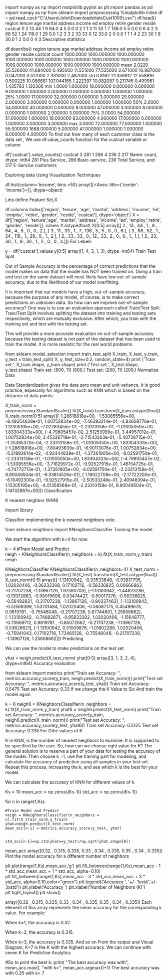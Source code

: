 
import numpy as np
import matplotlib.pyplot as plt
import pandas as pd
import numpy as np
from sklearn import preprocessing
%matplotlib inline
df = pd.read_csv(r"C:\Users\John\Downloads\teleCust1000t.csv")
df.head()
region	tenure	age	marital	address	income	ed	employ	retire	gender	reside	custcat
0	2	13	44	1	9	64.0	4	5	0.0	0	2	1
1	3	11	33	1	7	136.0	5	5	0.0	0	6	4
2	3	68	52	1	24	116.0	1	29	0.0	1	2	3
3	2	33	33	0	12	33.0	2	0	0.0	1	1	1
4	2	23	30	1	9	30.0	1	2	0.0	0	4	3
Descriptive statistics

df.describe()
region	tenure	age	marital	address	income	ed	employ	retire	gender	reside	custcat
count	1000.0000	1000.000000	1000.000000	1000.000000	1000.000000	1000.000000	1000.000000	1000.000000	1000.000000	1000.000000	1000.000000	1000.000000
mean	2.0220	35.526000	41.684000	0.495000	11.551000	77.535000	2.671000	10.987000	0.047000	0.517000	2.331000	2.487000
std	0.8162	21.359812	12.558816	0.500225	10.086681	107.044165	1.222397	10.082087	0.211745	0.499961	1.435793	1.120306
min	1.0000	1.000000	18.000000	0.000000	0.000000	9.000000	1.000000	0.000000	0.000000	0.000000	1.000000	1.000000
25%	1.0000	17.000000	32.000000	0.000000	3.000000	29.000000	2.000000	3.000000	0.000000	0.000000	1.000000	1.000000
50%	2.0000	34.000000	40.000000	0.000000	9.000000	47.000000	3.000000	8.000000	0.000000	1.000000	2.000000	3.000000
75%	3.0000	54.000000	51.000000	1.000000	18.000000	83.000000	4.000000	17.000000	0.000000	1.000000	3.000000	3.000000
max	3.0000	72.000000	77.000000	1.000000	55.000000	1668.000000	5.000000	47.000000	1.000000	1.000000	8.000000	4.000000
To find out how many of each customer class is the data set , We use df.value_counts function for the custcat variable or column

df['custcat'].value_counts()
custcat
3    281
1    266
4    236
2    217
Name: count, dtype: int64
281 Plus Service, 266 Basic-service, 236 Total Service, and 217 E-Service customers

Exploring data Using Visualization Techniques

df.hist(column='income', bins =50)
array([[<Axes: title={'center': 'income'}>]], dtype=object)

Lets define Feature Set,X

df.columns
Index(['region', 'tenure', 'age', 'marital', 'address', 'income', 'ed',
       'employ', 'retire', 'gender', 'reside', 'custcat'],
      dtype='object')
X = df[['region', 'tenure','age', 'marital', 'address', 'income', 'ed', 'employ','retire', 'gender', 'reside']] .values  #.astype(float)
X[0:5]
array([[  2.,  13.,  44.,   1.,   9.,  64.,   4.,   5.,   0.,   0.,   2.],
       [  3.,  11.,  33.,   1.,   7., 136.,   5.,   5.,   0.,   0.,   6.],
       [  3.,  68.,  52.,   1.,  24., 116.,   1.,  29.,   0.,   1.,   2.],
       [  2.,  33.,  33.,   0.,  12.,  33.,   2.,   0.,   0.,   1.,   1.],
       [  2.,  23.,  30.,   1.,   9.,  30.,   1.,   2.,   0.,   0.,   4.]])
For Lebels

y = df['custcat'].values
y[0:5]
array([1, 4, 3, 1, 3], dtype=int64)
Train Test Split

Out of Sample Accuracy is the percentage of correct predictions that the model makes on data that the model has NOT been trained on. Doing a train and test on the same dataset will most likely have low out-of-sample accuracy, due to the likelihood of our model overfitting.

It is important that our models have a high, out-of-sample accuracy, because the purpose of any model, of course, is to make correct predictions on unknown data. So how can we improve out-of-sample accuracy? One way is to use an evaluation approach called Train/Test Split. Train/Test Split involves splitting the dataset into training and testing sets respectively, which are mutually exclusive. After which, you train with the training set and test with the testing set.

This will provide a more accurate evaluation on out-of-sample accuracy because the testing dataset is not part of the dataset that has been used to train the model. It is more realistic for the real world problems.

from sklearn.model_selection import train_test_split
X_train, X_test, y_train, y_test = train_test_split( X, y, test_size=0.2, random_state=4)
print ('Train set:', X_train.shape,  y_train.shape)
print ('Test set:', X_test.shape,  y_test.shape)
Train set: (800, 11) (800,)
Test set: (200, 11) (200,)
Normalize Data

Data Standardization gives the data zero mean and unit variance, it is good practice, especially for algorithms such as KNN which is based on the distance of data points:

X_train_norm = preprocessing.StandardScaler().fit(X_train).transform(X_train.astype(float))
X_train_norm[0:5]
array([[-1.28618818e+00, -1.53085556e+00, -8.49354628e-01,
         1.00752834e+00, -7.46393214e-01, -4.83608776e-01,
         1.12305195e+00, -7.02283455e-01, -2.23313158e-01,
        -1.01005050e+00,  1.83304333e+00],
       [-4.79805457e-02,  2.51253999e-01,  3.44957012e-01,
         1.00752834e+00,  2.45326718e-01, -2.71543263e-01,
        -5.40728715e-01, -1.25385370e-04, -2.23313158e-01,
        -1.01005050e+00,  1.83304333e+00],
       [-1.28618818e+00, -7.80493639e-01, -6.90113076e-01,
         1.00752834e+00, -5.21892614e-02, -4.92444839e-01,
        -1.37261905e+00, -8.02591750e-01, -2.23313158e-01,
        -1.01005050e+00,  1.83304333e+00],
       [-4.79805457e-02, -1.53085556e+00, -3.71629972e-01,
        -9.92527915e-01,  1.46154725e-01, -4.74772713e-01,
        -1.37261905e+00, -8.02591750e-01, -2.23313158e-01,
         9.90049504e-01, -9.33814526e-01],
       [ 1.19022709e+00, -2.17722200e-01, -6.10492300e-01,
        -9.92527915e-01, -2.50533248e-01,  2.40948394e-01,
         1.12305195e+00, -4.01358568e-01, -2.23313158e-01,
         9.90049504e-01,  1.14132887e+00]])
Classification

K nearest neighbor (KNN)

Import library

Classifier implementing the k-nearest neighbors vote.

from sklearn.neighbors import KNeighborsClassifier
Training the model

We start the algorithm with k=4 for now:

k = 4
#Train Model and Predict  
neigh = KNeighborsClassifier(n_neighbors = k).fit(X_train_norm,y_train)
neigh

KNeighborsClassifier
KNeighborsClassifier(n_neighbors=4)
X_test_norm = preprocessing.StandardScaler().fit(X_test).transform(X_test.astype(float))
X_test_norm[0:5]
array([[-1.13100942, -0.93533648, -0.93817795,  1.02020406, -0.36233308,
         0.17102716, -0.58336825,  0.00666863, -0.21707238, -1.13967126,
         1.97590703],
       [-1.13100942, -1.44823286, -0.13972863, -0.98019606,  0.03474427,
        -0.50017376, -0.58336825, -0.56492821, -0.21707238, -1.13967126,
        -0.90337462],
       [-1.13100942, -0.51569399,  1.53701494,  1.02020406, -0.56087175,
         0.45499678,  0.9619781 , -0.75546048, -0.21707238,  0.87744601,
         1.25608662],
       [-1.13100942, -0.74882871, -0.85833302,  1.02020406, -1.15648777,
        -0.70669712,  0.9619781 , -0.85072662, -0.21707238, -1.13967126,
         0.53626621],
       [-1.13100942,  0.51009876, -1.01802288,  1.02020406, -0.75941043,
         0.17102716,  1.73465128, -0.75546048, -0.21707238, -1.13967126,
         1.25608662]])
Predicting

We can use the model to make predictions on the test set

yhat = neigh.predict(X_test_norm)
yhat[0:5]
array([3, 1, 3, 2, 4], dtype=int64)
Accuracy evaluation

from sklearn import metrics
print("Train set Accuracy: ", metrics.accuracy_score(y_train, neigh.predict(X_train_norm)))
print("Test set Accuracy: ", metrics.accuracy_score(y_test, yhat))
Train set Accuracy:  0.5475
Test set Accuracy:  0.33
If we change the K Value to Six And train the model again

k = 6
neigh6 = KNeighborsClassifier(n_neighbors = k).fit(X_train_norm,y_train)
yhat6 = neigh6.predict(X_test_norm)
print("Train set Accuracy: ", metrics.accuracy_score(y_train, neigh6.predict(X_train_norm)))
print("Test set Accuracy: ", metrics.accuracy_score(y_test, yhat6))
Train set Accuracy:  0.5125
Test set Accuracy:  0.335
For Othe values of K

K in KNN, is the number of nearest neighbors to examine. It is supposed to be specified by the user. So, how can we choose right value for K? The general solution is to reserve a part of your data for testing the accuracy of the model. Then choose k =1, use the training part for modeling, and calculate the accuracy of prediction using all samples in your test set. Repeat this process, increasing the k, and see which k is the best for your model.

We can calculate the accuracy of KNN for different values of k.

Ks = 10
mean_acc = np.zeros((Ks-1))
std_acc = np.zeros((Ks-1))

for n in range(1,Ks):
    
    #Train Model and Predict  
    neigh = KNeighborsClassifier(n_neighbors = n).fit(X_train_norm,y_train)
    yhat=neigh.predict(X_test_norm)
    mean_acc[n-1] = metrics.accuracy_score(y_test, yhat)

    
    std_acc[n-1]=np.std(yhat==y_test)/np.sqrt(yhat.shape[0])

mean_acc
array([0.32 , 0.315, 0.335, 0.33 , 0.34 , 0.335, 0.35 , 0.34 , 0.335])
Plot the model accuracy for a different number of neighbors

plt.plot(range(1,Ks),mean_acc,'g')
plt.fill_between(range(1,Ks),mean_acc - 1 * std_acc,mean_acc + 1 * std_acc, alpha=0.10)
plt.fill_between(range(1,Ks),mean_acc - 3 * std_acc,mean_acc + 3 * std_acc, alpha=0.10,color="green")
plt.legend(('Accuracy ', '+/- 1xstd','+/- 3xstd'))
plt.ylabel('Accuracy ')
plt.xlabel('Number of Neighbors (K)')
plt.tight_layout()
plt.show()

array([0.32 , 0.315, 0.335, 0.33 , 0.34 , 0.335, 0.35 , 0.34 , 0.335]) Each element of this array represents the mean accuracy for the corresponding k value. For example:

When k=1, the accuracy is 0.32.

When k=2, the accuracy is 0.315.

When k=3, the accuracy is 0.335. And so on From the output and Visual Diagram, K=7 is the K with the highest accuracy. We can continue with seven K for Predictive Analytics

#So to print the best k:
print( "The best accuracy was with", mean_acc.max(), "with k=", mean_acc.argmax()+1) 
The best accuracy was with 0.35 with k= 7
 
